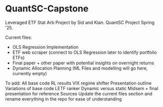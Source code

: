 # QuantSC-Capstone
Leveraged ETF Stat Arb Project by Sid and Kian. QuantSC Project Spring '25.


Current files:
- OLS Regression Implementation
- ETF web scraper (connect to OLS Regression later to identify portfolio ETFs)
- Final paper + other paper with potential insights on overnight returns
- Dynamic Allocation Planning (ML Files and modelling will go here, currently empty)

To add:
All base code
RL results
VIX regime shifter
Presentation outline
Variations of base code
LETF ranker
Dynamic versus static
Midsem + final presentation for reference
Sources
Update the current files section and rename everything in the repo for ease of understanding

